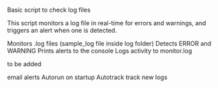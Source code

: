 Basic script to check log files 

This script monitors a log file in real-time for errors and warnings, and triggers an alert when one is detected.

Monitors .log files (sample_log file inside log folder)
Detects ERROR and WARNING
Prints alerts to the console
Logs activity to monitor.log

to be added

email alerts
Autorun on startup
Autotrack track new logs
